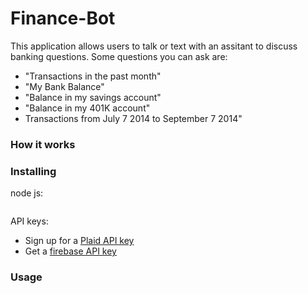 # Finance-Bot

This application allows users to talk or text with an assitant to discuss banking questions. Some questions you can ask are:

* "Transactions in the past month"
* "My Bank Balance"
* "Balance in my savings account"
* "Balance in my 401K account"
* Transactions from July 7 2014 to September 7 2014"

### How it works

### Installing
node js:
```

```
API keys:
* Sign up for a [Plaid API key](https://plaid.com/)
* Get a [firebase API key](https://firebase.google.com/)

### Usage




